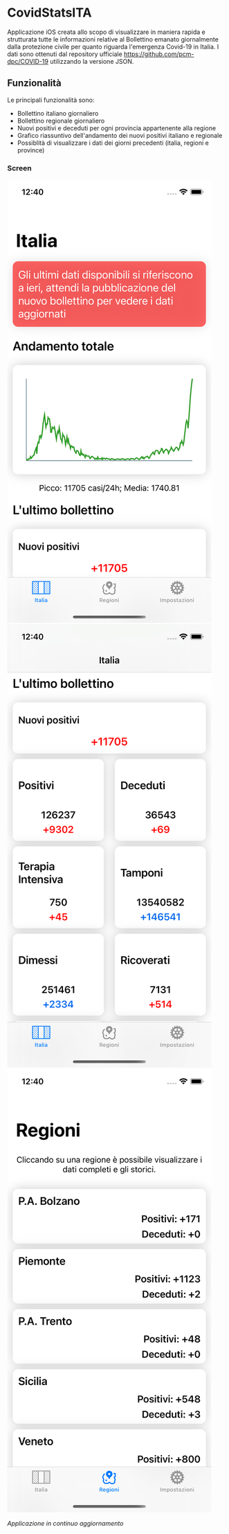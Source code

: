 # CovidStatsITA

Applicazione iOS creata allo scopo di visualizzare in maniera rapida e strutturata tutte le informazioni relative al Bollettino emanato giornalmente dalla protezione civile per quanto riguarda l'emergenza Covid-19 in Italia.
I dati sono ottenuti dal repository ufficiale https://github.com/pcm-dpc/COVID-19 utilizzando la versione JSON.

## Funzionalità
Le principali funzionalità sono:
* Bollettino italiano giornaliero
* Bollettino regionale giornaliero
* Nuovi positivi e deceduti per ogni provincia appartenente alla regione
* Grafico riassuntivo dell'andamento dei nuovi positivi italiano e regionale
* Possiblità di visualizzare i dati dei giorni precedenti (italia, regioni e province)

### Screen
![Home](screen/Home.png)
![Home2](screen/Home2.png)
![Regioni](screen/Regioni.png)

_Applicazione in continuo aggiornamento_

